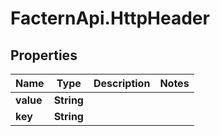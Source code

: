# FacternApi.HttpHeader

## Properties
Name | Type | Description | Notes
------------ | ------------- | ------------- | -------------
**value** | **String** |  | 
**key** | **String** |  | 


